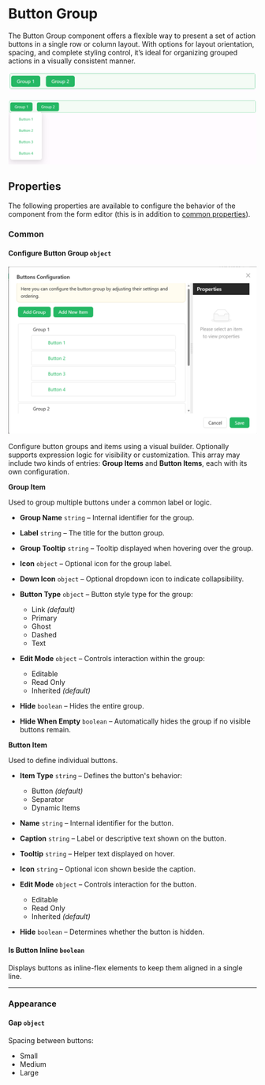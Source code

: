 # Button Group

The Button Group component offers a flexible way to present a set of action buttons in a single row or column layout. With options for layout orientation, spacing, and complete styling control, it’s ideal for organizing grouped actions in a visually consistent manner.

![Image](../data-entry/images/buttongroup1.png)

![Image](../data-entry/images/buttongroup2.png)


[//]: # '<iframe width="100%" height="500" src="https://pd-docs-adminportal-test.shesha.dev/shesha/forms-designer/?id=4d5f3201-2ba4-4a19-b3de-08153124ea65" title="button group Component" ></iframe>'


## Properties

The following properties are available to configure the behavior of the component from the form editor (this is in addition to [common properties](/docs/front-end-basics/form-components/common-component-properties)).

### Common

#### **Configure Button Group** `object`  

![Image](../data-entry/images/buttongroup3.png)

Configure button groups and items using a visual builder. Optionally supports expression logic for visibility or customization.
This array may include two kinds of entries: **Group Items** and **Button Items**, each with its own configuration.

**Group Item**

Used to group multiple buttons under a common label or logic.
- **Group Name** ``string`` – Internal identifier for the group.
- **Label** ``string`` – The title for the button group.
- **Group Tooltip** ``string`` – Tooltip displayed when hovering over the group.
- **Icon** ``object`` – Optional icon for the group label.
- **Down Icon** ``object`` – Optional dropdown icon to indicate collapsibility.
- **Button Type** ``object`` – Button style type for the group:
    - Link *(default)*
    - Primary 
    - Ghost
    - Dashed
    - Text

- **Edit Mode** ``object`` – Controls interaction within the group:
    - Editable
    - Read Only
    - Inherited *(default)*

- **Hide** ``boolean`` – Hides the entire group.

- **Hide When Empty** ``boolean`` – Automatically hides the group if no visible buttons remain.

**Button Item**

Used to define individual buttons.
- **Item Type** ``string`` – Defines the button's behavior:
    - Button *(default)*
    - Separator
    - Dynamic Items

- **Name** ``string`` – Internal identifier for the button.
- **Caption** ``string`` – Label or descriptive text shown on the button.
- **Tooltip** ``string`` – Helper text displayed on hover.
- **Icon** ``string`` – Optional icon shown beside the caption.
- **Edit Mode** ``object`` – Controls interaction for the button.
    - Editable
    - Read Only
    - Inherited *(default)*

- **Hide** ``boolean`` – Determines whether the button is hidden.

#### **Is Button Inline** `boolean`  
Displays buttons as inline-flex elements to keep them aligned in a single line.

___

### Appearance

#### **Gap** `object`  
Spacing between buttons:
- Small
- Medium
- Large

